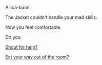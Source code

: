 Allica-bam!

The Jacket couldn't handle your mad skills. 

Now you feel comfortable.

Do you:

[Shout for help?](../shout/shout.md)

[Eat your way out of the room?](../eatit/eatit.md)
